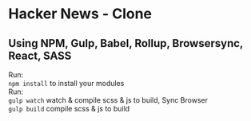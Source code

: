 # Hacker News - Clone
## Using NPM, Gulp, Babel, Rollup, Browsersync, React, SASS
Run:  
`npm install` to install your modules  
Run:  
`gulp watch` watch & compile scss & js to build, Sync Browser   
`gulp build` compile scss & js to build  